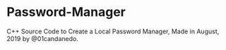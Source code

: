 # Password-Manager
C++ Source Code to Create a Local Password Manager, Made in August, 2019 by @01candanedo. 
